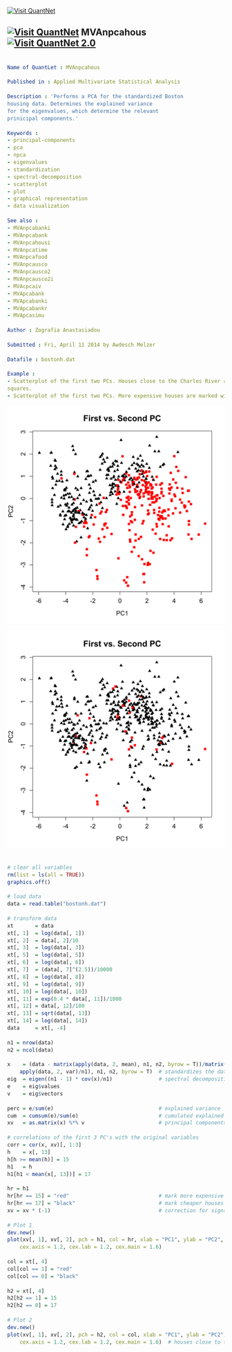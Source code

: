 
[<img src="https://github.com/QuantLet/Styleguide-and-Validation-procedure/blob/master/pictures/banner.png" alt="Visit QuantNet">](http://quantlet.de/index.php?p=info)

## [<img src="https://github.com/QuantLet/Styleguide-and-Validation-procedure/blob/master/pictures/qloqo.png" alt="Visit QuantNet">](http://quantlet.de/) **MVAnpcahous** [<img src="https://github.com/QuantLet/Styleguide-and-Validation-procedure/blob/master/pictures/QN2.png" width="60" alt="Visit QuantNet 2.0">](http://quantlet.de/d3/ia)

```yaml

Name of QuantLet : MVAnpcahous

Published in : Applied Multivariate Statistical Analysis

Description : 'Performs a PCA for the standardized Boston
housing data. Determines the explained variance
for the eigenvalues, which determine the relevant
prinicipal components.'

Keywords :
- principal-components
- pca
- npca
- eigenvalues
- standardization
- spectral-decomposition
- scatterplot
- plot
- graphical representation
- data visualization

See also :
- MVAnpcabanki
- MVAnpcabank
- MVAnpcahousi
- MVAnpcatime
- MVAnpcafood
- MVAnpcausco
- MVAnpcausco2
- MVAnpcausco2i
- MVAcpcaiv
- MVApcabank
- MVApcabanki
- MVApcabankr
- MVApcasimu

Author : Zografia Anastasiadou

Submitted : Fri, April 11 2014 by Awdesch Melzer

Datafile : bostonh.dat

Example :
- Scatterplot of the first two PCs. Houses close to the Charles River are indicated with red
squares.
- Scatterplot of the first two PCs. More expensive houses are marked with red color.
```

![Picture1](MVAnpcahous_1-1.png)

![Picture2](MVAnpcahous_2-1.png)


```r

# clear all variables
rm(list = ls(all = TRUE))
graphics.off()

# load data
data = read.table("bostonh.dat")

# transform data
xt       = data
xt[, 1]  = log(data[, 1])
xt[, 2]  = data[, 2]/10
xt[, 3]  = log(data[, 3])
xt[, 5]  = log(data[, 5])
xt[, 6]  = log(data[, 6])
xt[, 7]  = (data[, 7]^(2.5))/10000
xt[, 8]  = log(data[, 8])
xt[, 9]  = log(data[, 9])
xt[, 10] = log(data[, 10])
xt[, 11] = exp(0.4 * data[, 11])/1000
xt[, 12] = data[, 12]/100
xt[, 13] = sqrt(data[, 13])
xt[, 14] = log(data[, 14])
data     = xt[, -4]

n1 = nrow(data)
n2 = ncol(data)

x    = (data - matrix(apply(data, 2, mean), n1, n2, byrow = T))/matrix(sqrt((n1 - 1) * 
    apply(data, 2, var)/n1), n1, n2, byrow = T)  # standardizes the data
eig  = eigen((n1 - 1) * cov(x)/n1)               # spectral decomposition
e    = eig$values
v    = eig$vectors

perc = e/sum(e)                                  # explained variance
cum  = cumsum(e)/sum(e)                          # cumulated explained percentages
xv   = as.matrix(x) %*% v                        # principal components

# correlations of the first 3 PC's with the original variables
corr = cor(x, xv)[, 1:3]
h    = x[, 13]
h[h >= mean(h)] = 15
h1   = h
h1[h1 < mean(x[, 13])] = 17

hr = h1
hr[hr == 15] = "red"                             # mark more expensive houses with red square
hr[hr == 17] = "black"                           # mark cheaper houses with black triangle
xv = xv * (-1)                                   # correction for signs of eigenvectors

# Plot 1
dev.new()
plot(xv[, 1], xv[, 2], pch = h1, col = hr, xlab = "PC1", ylab = "PC2", main = "First vs. Second PC", 
    cex.axis = 1.2, cex.lab = 1.2, cex.main = 1.6)

col = xt[, 4]
col[col == 1] = "red"
col[col == 0] = "black"

h2 = xt[, 4]
h2[h2 == 1] = 15
h2[h2 == 0] = 17

# Plot 2
dev.new()
plot(xv[, 1], xv[, 2], pch = h2, col = col, xlab = "PC1", ylab = "PC2", main = "First vs. Second PC", 
    cex.axis = 1.2, cex.lab = 1.2, cex.main = 1.6)  # houses close to the Charles River are indicated with red squares 

```
